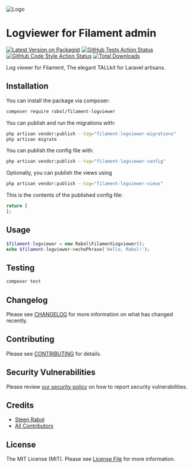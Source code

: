 ![Logo](https://banners.beyondco.de/Filament%20Log%20Viewer.png?theme=light&packageManager=composer+require&packageName=rabol%2Ffilament-logviewer&pattern=architect&style=style_1&description=Simple+log+viewer+for+Filament+TALL+admin+panel&md=1&showWatermark=1&fontSize=100px&images=https%3A%2F%2Flaravel.com%2Fimg%2Flogomark.min.svg)

# Logviewer for Filament admin

[![Latest Version on Packagist](https://img.shields.io/packagist/v/rabol/filament-logviewer.svg?style=flat-square)](https://packagist.org/packages/rabol/filament-logviewer)
[![GitHub Tests Action Status](https://img.shields.io/github/workflow/status/rabol/filament-logviewer/run-tests?label=tests)](https://github.com/rabol/filament-logviewer/actions?query=workflow%3Arun-tests+branch%3Amain)
[![GitHub Code Style Action Status](https://img.shields.io/github/workflow/status/rabol/filament-logviewer/Check%20&%20fix%20styling?label=code%20style)](https://github.com/rabol/filament-logviewer/actions?query=workflow%3A"Check+%26+fix+styling"+branch%3Amain)
[![Total Downloads](https://img.shields.io/packagist/dt/rabol/filament-logviewer.svg?style=flat-square)](https://packagist.org/packages/rabol/filament-logviewer)

Log viewer for Filament, The elegant TALLkit for Laravel artisans.

## Installation

You can install the package via composer:

```bash
composer require rabol/filament-logviewer
```

You can publish and run the migrations with:

```bash
php artisan vendor:publish --tag="filament-logviewer-migrations"
php artisan migrate
```

You can publish the config file with:

```bash
php artisan vendor:publish --tag="filament-logviewer-config"
```

Optionally, you can publish the views using

```bash
php artisan vendor:publish --tag="filament-logviewer-views"
```

This is the contents of the published config file:

```php
return [
];
```

## Usage

```php
$filament-logviewer = new Rabol\FilamentLogviewer();
echo $filament-logviewer->echoPhrase('Hello, Rabol!');
```

## Testing

```bash
composer test
```

## Changelog

Please see [CHANGELOG](CHANGELOG.md) for more information on what has changed recently.

## Contributing

Please see [CONTRIBUTING](.github/CONTRIBUTING.md) for details.

## Security Vulnerabilities

Please review [our security policy](../../security/policy) on how to report security vulnerabilities.

## Credits

- [Steen Rabol](https://github.com/rabol)
- [All Contributors](../../contributors)

## License

The MIT License (MIT). Please see [License File](LICENSE.md) for more information.
